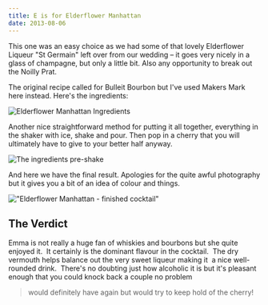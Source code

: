 ```yaml
---
title: E is for Elderflower Manhattan
date: 2013-08-06
---
```


This one was an easy choice as we had some of that lovely Elderflower Liqueur "St Germain" left over from our wedding &#8211; it goes very nicely in a glass of champagne, but only a little bit. Also any opportunity to break out the Noilly Prat.

The original recipe called for Bulleit Bourbon but I've used Makers Mark here instead. Here's the ingredients:

![Elderflower Manhattan Ingredients](/images/uploads/2013/08/2013-08-19-20.25.54.jpg "Elderflower Manhattan Ingredients")

Another nice straightforward method for putting it all together, everything in the shaker with ice, shake and pour. Then pop in a cherry that you will ultimately have to give to your better half anyway.

![The ingredients pre-shake](/images/uploads/2013/08/2013-08-19-20.30.16.jpg "The ingredients pre-shake")

And here we have the final result. Apologies for the quite awful photography but it gives you a bit of an idea of colour and things.

!["Elderflower Manhattan - finished cocktail"](/images/uploads/2013/08/2013-08-19-20.32.39.jpg "Elderflower Manhattan - finished cocktail")

## The Verdict

Emma is not really a huge fan of whiskies and bourbons but she quite enjoyed it.  It certainly is the dominant flavour in the cocktail.  The dry vermouth helps balance out the very sweet liqueur making it  a nice well-rounded drink.  There's no doubting just how alcoholic it is but it's pleasant enough that you could knock back a couple no problem 
>would definitely have again but would try to keep hold of the cherry!

